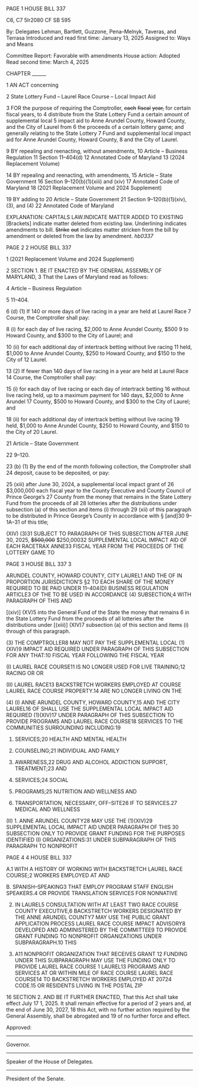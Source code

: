 PAGE 1
HOUSE BILL 337

C6, C7 5lr2080
CF SB 595

By: Delegates Lehman, Bartlett, Guzzone, Pena–Melnyk, Taveras, and Terrasa
Introduced and read first time: January 13, 2025
Assigned to: Ways and Means

Committee Report: Favorable with amendments
House action: Adopted
Read second time: March 4, 2025

CHAPTER ______

1 AN ACT concerning

2 State Lottery Fund – Laurel Race Course – Local Impact Aid

3 FOR the purpose of requiring the Comptroller, ~~each~~ ~~fiscal~~ ~~year,~~ for certain fiscal years, to
4 distribute from the State Lottery Fund a certain amount of supplemental local
5 impact aid to Anne Arundel County, Howard County, and the City of Laurel from
6 the proceeds of a certain lottery game; and generally relating to the State Lottery
7 Fund and supplemental local impact aid for Anne Arundel County, Howard County,
8 and the City of Laurel.

9 BY repealing and reenacting, without amendments,
10 Article – Business Regulation
11 Section 11–404(d)
12 Annotated Code of Maryland
13 (2024 Replacement Volume)

14 BY repealing and reenacting, with amendments,
15 Article – State Government
16 Section 9–120(b)(1)(xiii) and (xiv)
17 Annotated Code of Maryland
18 (2021 Replacement Volume and 2024 Supplement)

19 BY adding to
20 Article – State Government
21 Section 9–120(b)(1)(xiv), (3), and (4)
22 Annotated Code of Maryland

EXPLANATION: CAPITALS LAW.INDICATE MATTER ADDED TO EXISTING
[Brackets] indicate matter deleted from existing law.
Underlining indicates amendments to bill.
~~Strike~~ ~~out~~ indicates matter stricken from the bill by amendment or deleted from the law by
amendment. *hb0337*

PAGE 2
2 HOUSE BILL 337

1 (2021 Replacement Volume and 2024 Supplement)

2 SECTION 1. BE IT ENACTED BY THE GENERAL ASSEMBLY OF MARYLAND,
3 That the Laws of Maryland read as follows:

4 Article – Business Regulation

5 11–404.

6 (d) (1) If 140 or more days of live racing in a year are held at Laurel Race
7 Course, the Comptroller shall pay:

8 (i) for each day of live racing, $2,000 to Anne Arundel County, $500
9 to Howard County, and $300 to the City of Laurel; and

10 (ii) for each additional day of intertrack betting without live racing
11 held, $1,000 to Anne Arundel County, $250 to Howard County, and $150 to the City of
12 Laurel.

13 (2) If fewer than 140 days of live racing in a year are held at Laurel Race
14 Course, the Comptroller shall pay:

15 (i) for each day of live racing or each day of intertrack betting
16 without live racing held, up to a maximum payment for 140 days, $2,000 to Anne Arundel
17 County, $500 to Howard County, and $300 to the City of Laurel; and

18 (ii) for each additional day of intertrack betting without live racing
19 held, $1,000 to Anne Arundel County, $250 to Howard County, and $150 to the City of
20 Laurel.

21 Article – State Government

22 9–120.

23 (b) (1) By the end of the month following collection, the Comptroller shall
24 deposit, cause to be deposited, or pay:

25 (xiii) after June 30, 2024, a supplemental local impact grant of
26 $3,000,000 each fiscal year to the County Executive and County Council of Prince George’s
27 County from the money that remains in the State Lottery Fund from the proceeds of all
28 lotteries after the distributions under subsection (a) of this section and items (i) through
29 (xii) of this paragraph to be distributed in Prince George’s County in accordance with §
[and]30 9–1A–31 of this title;

(XIV) (3)31 SUBJECT TO PARAGRAPH OF THIS SUBSECTION AFTER
JUNE 30, 2025, ~~$500,000~~ $250,00032 SUPPLEMENTAL LOCAL IMPACT AID OF EACH
RACETRAX ANNE33 FISCAL YEAR FROM THE PROCEEDS OF THE LOTTERY GAME TO

PAGE 3
HOUSE BILL 337 3

ARUNDEL COUNTY, HOWARD COUNTY, CITY LAUREL1 AND THE OF IN PROPORTION
JURISDICTION’S §2 TO EACH SHARE OF THE MONEY REQUIRED TO BE PAID UNDER
11–404(D) BUSINESS REGULATION ARTICLE3 OF THE TO BE USED IN ACCORDANCE
(4) SUBSECTION;4 WITH PARAGRAPH OF THIS AND

[(xiv)] (XV)5 into the General Fund of the State the money that remains
6 in the State Lottery Fund from the proceeds of all lotteries after the distributions under
[(xiii)] (XIV)7 subsection (a) of this section and items (i) through of this paragraph.

(3) THE COMPTROLLER8 MAY NOT PAY THE SUPPLEMENTAL LOCAL
(1)(XIV)9 IMPACT AID REQUIRED UNDER PARAGRAPH OF THIS SUBSECTION FOR ANY
THAT:10 FISCAL YEAR FOLLOWING THE FISCAL YEAR

(I) LAUREL RACE COURSE11 IS NO LONGER USED FOR LIVE
TRAINING;12 RACING OR OR

(II) LAUREL RACE13 BACKSTRETCH WORKERS EMPLOYED AT
COURSE LAUREL RACE COURSE PROPERTY.14 ARE NO LONGER LIVING ON THE

(4) (I) ANNE ARUNDEL COUNTY, HOWARD COUNTY,15 AND THE
CITY LAUREL16 OF SHALL USE THE SUPPLEMENTAL LOCAL IMPACT AID REQUIRED
(1)(XIV)17 UNDER PARAGRAPH OF THIS SUBSECTION TO PROVIDE PROGRAMS AND
LAUREL RACE COURSE18 SERVICES TO THE COMMUNITIES SURROUNDING
INCLUDING:19

1. SERVICES;20 HEALTH AND MENTAL HEALTH

2. COUNSELING;21 INDIVIDUAL AND FAMILY

3. AWARENESS,22 DRUG AND ALCOHOL ADDICTION
SUPPORT, TREATMENT;23 AND

4. SERVICES;24 SOCIAL

5. PROGRAMS;25 NUTRITION AND WELLNESS AND

6. TRANSPORTATION, NECESSARY, OFF–SITE26 IF TO
SERVICES.27 MEDICAL AND WELLNESS

(II) 1. ANNE ARUNDEL COUNTY28 MAY USE THE
(1)(XIV)29 SUPPLEMENTAL LOCAL IMPACT AID UNDER PARAGRAPH OF THIS
30 SUBSECTION ONLY TO PROVIDE GRANT FUNDING FOR THE PURPOSES IDENTIFIED
(I) ORGANIZATIONS:31 UNDER SUBPARAGRAPH OF THIS PARAGRAPH TO NONPROFIT

PAGE 4
4 HOUSE BILL 337

A.1 WITH A HISTORY OF WORKING WITH BACKSTRETCH
LAUREL RACE COURSE;2 WORKERS EMPLOYED AT AND

B. SPANISH–SPEAKING3 THAT EMPLOY PROGRAM STAFF
ENGLISH SPEAKERS.4 OR PROVIDE TRANSLATION SERVICES FOR NONNATIVE

2. IN LAUREL5 CONSULTATION WITH AT LEAST TWO
RACE COURSE COUNTY EXECUTIVE,6 BACKSTRETCH WORKERS DESIGNATED BY THE
ANNE ARUNDEL COUNTY7 MAY USE THE PUBLIC GRANT APPLICATION PROCESS
LAUREL RACE COURSE IMPACT ADVISORY8 DEVELOPED AND ADMINISTERED BY THE
COMMITTEE9 TO PROVIDE GRANT FUNDING TO NONPROFIT ORGANIZATIONS UNDER
SUBPARAGRAPH.10 THIS

3. A11 NONPROFIT ORGANIZATION THAT RECEIVES GRANT
12 FUNDING UNDER THIS SUBPARAGRAPH MAY USE THE FUNDING ONLY TO PROVIDE
LAUREL RACE COURSE 1 LAUREL13 PROGRAMS AND SERVICES AT OR WITHIN MILE OF
RACE COURSE LAUREL RACE COURSE14 TO BACKSTRETCH WORKERS EMPLOYED AT
20724 CODE.15 OR RESIDENTS LIVING IN THE POSTAL ZIP

16 SECTION 2. AND BE IT FURTHER ENACTED, That this Act shall take effect July
17 1, 2025. It shall remain effective for a period of 2 years and, at the end of June 30, 2027,
18 this Act, with no further action required by the General Assembly, shall be abrogated and
19 of no further force and effect.

Approved:

________________________________________________________________________________
Governor.

________________________________________________________________________________
Speaker of the House of Delegates.

________________________________________________________________________________
President of the Senate.